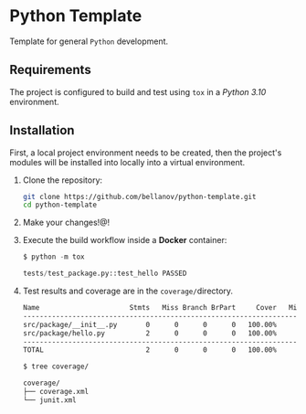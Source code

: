 # Python Template

Template for general `Python` development.

## Requirements

The project is configured to build and test using `tox` in a _Python 3.10_ environment.

## Installation

First, a local project environment needs to be created, then the project's modules will be installed into locally into a virtual environment.

1. Clone the repository:

   ```sh
   git clone https://github.com/bellanov/python-template.git
   cd python-template
   ```

1. Make your changes!@!

1. Execute the build workflow inside a **Docker** container:

   ```python
   $ python -m tox

   tests/test_package.py::test_hello PASSED                               [100%]

   ```

1. Test results and coverage are in the `coverage/`directory.

   ```sh
   Name                      Stmts   Miss Branch BrPart     Cover   Missing
   ------------------------------------------------------------------------
   src/package/__init__.py       0      0      0      0   100.00%
   src/package/hello.py          2      0      0      0   100.00%
   ------------------------------------------------------------------------
   TOTAL                         2      0      0      0   100.00%

   $ tree coverage/

   coverage/
   ├── coverage.xml
   └── junit.xml

   ```
